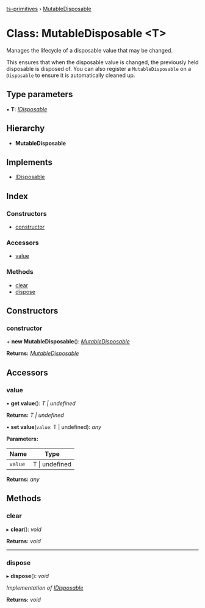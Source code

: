 [ts-primitives](../README.md) › [MutableDisposable](mutabledisposable.md)

# Class: MutableDisposable <**T**>

Manages the lifecycle of a disposable value that may be changed.

This ensures that when the disposable value is changed, the previously held disposable is disposed of. You can
also register a `MutableDisposable` on a `Disposable` to ensure it is automatically cleaned up.

## Type parameters

▪ **T**: *[IDisposable](../interfaces/idisposable.md)*

## Hierarchy

* **MutableDisposable**

## Implements

* [IDisposable](../interfaces/idisposable.md)

## Index

### Constructors

* [constructor](mutabledisposable.md#constructor)

### Accessors

* [value](mutabledisposable.md#value)

### Methods

* [clear](mutabledisposable.md#clear)
* [dispose](mutabledisposable.md#dispose)

## Constructors

###  constructor

\+ **new MutableDisposable**(): *[MutableDisposable](mutabledisposable.md)*

**Returns:** *[MutableDisposable](mutabledisposable.md)*

## Accessors

###  value

• **get value**(): *T | undefined*

**Returns:** *T | undefined*

• **set value**(`value`: T | undefined): *any*

**Parameters:**

Name | Type |
------ | ------ |
`value` | T &#124; undefined |

**Returns:** *any*

## Methods

###  clear

▸ **clear**(): *void*

**Returns:** *void*

___

###  dispose

▸ **dispose**(): *void*

*Implementation of [IDisposable](../interfaces/idisposable.md)*

**Returns:** *void*

